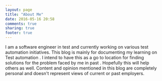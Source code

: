 ```yaml
---
layout: page
title: "About Me"
date: 2016-05-16 20:58
comments: true
sharing: true
footer: true
---
```

I am a software engineer in test and currently working on various test automation initiatives. This blog is mainly for documenting my learning on Test automation . I intend to have this as a go to location for finding solutions for the problem faced by me in past . Hopefully this will help others as well. Content and opinion mentioned in this blog are completely personal and doesn't represent views of current or past employers.